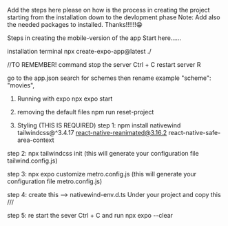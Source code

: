 Add the steps here please on how is the process in creating the project starting from the installation down to the devlopment phase
Note: Add also the needed packages to installed.
Thanks!!!!!!😁

Steps in creating the mobile-version of the app
Start here......

installation terminal
npx create-expo-app@latest ./

//TO REMEMBER!
command 
stop the server 
Ctrl + C
restart server 
R

go to the app.json search for schemes then rename example   "scheme": "movies",
1. Running with expo
npx expo start

2. removing the default files
npm run reset-project

3. Styling (THIS IS REQUIRED)
step 1:
npm install nativewind tailwindcss@^3.4.17 react-native-reanimated@3.16.2 react-native-safe-area-context

step 2: 
npx tailwindcss init
(this will generate your configuration file tailwind.config.js)

step 3:
npx expo customize metro.config.js
(this will generate your configuration file metro.config.js)

step 4: create this --> nativewind-env.d.ts Under your project and copy this
 /// <reference types="nativewind/types" />

step 5: re start the sever 
Ctrl + C and run npx expo --clear

